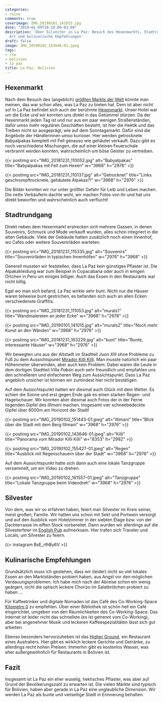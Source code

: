 ```yaml
---
categories:
- reise
comments: true
coverimage: IMG_20190101_141015.jpg
date: "2019-01-09T10:18:00-03:00"
description: 'Über Silvester in La Paz: Besuch des Hexenmarkts, Stadtrundgang, Street
  Art und kulinarische Empfehlungen'
draft: false
image: IMG_20190102_143646-01.jpeg
tags:
- rtw
- bolivien
- la paz
title: La Paz, Bolivien
---
```


## Hexenmarkt

Nach dem Besuch des (angeblich) [größten Markts der Welt](/post/la-paz-el-alto/) könnte man meinen, das war schon alles, was La Paz zu bieten hat. Dem ist aber nicht so! In La Paz befindet sich auch der berühmte [Hexenmarkt](https://goo.gl/maps/uT36qgC4VCS2). Unser Hotel war um die Ecke und wir konnten uns direkt in das Getümmel stürzen. Da der Hexenmarkt jeden Tag ist und nur aus ein paar wenigen Straßenständen, dafür umso mehr regulären Geschäften besteht, ist hier die Hektik und das Treiben nicht so ausgeprägt, wie auf dem Sonntagsmarkt. Dafür sind die Angebote der Händlerinnen umso kurioser. Hier werden getrocknete Babyalpakas komplett mit Fell genauso wie gehäutet verkauft. Dazu gibt es noch verschiedene Mischungen, die auf einer kleinen Feuerschale verbrannt werden konnten, wahrscheinlich um böse Geister zu vertreiben.

{{< postimg src="IMG_20181231_110052.jpg" alt="Babyalpakas" title="Babyalpakas mit Fell zum Hexen" w="3968" h="2976" >}}

{{< postimg src="IMG_20181231_110137.jpg" alt="Getrocknet" title="Links geschrumpftrocknete, gehäutete Alpakas?!" w="3968" h="2976" >}}

Die Bilder konnten wir nur unter größter Gefahr für Leib und Leben machen. Die _nette_ Verkäuferin dachte wohl, wir machen Fotos von ihr und hat uns direkt beworfen und wahrscheinlich auch verflucht!

## Stadtrundgang

Direkt neben dem Hexenmarkt erstrecken sich mehrere Gassen, in denen Souvenirs, Schmuck und Mode verkauft wurden, alles schön integriert in die alten Gebäude. Viele der Gebäude hatten zusätzlich noch einen Innenhof, wo Cafés oder weitere Souvenirläden warteten.

{{< postimg src="IMG_20181231_115335.jpg" alt="Souvenirs" title="Souvenirläden in typischen Innenhöfen" w="2976" h="3968" >}}

Generell mussten wir feststellen, dass La Paz kein günstiges Pflaster ist. Die Alpakakleidung war zum Beispiel in Copacabana oder auch in einigen Örtchen in Peru um einiges billiger. Auch das Essen in den Restaurants war nicht billig.

Egal wo man sich befand, La Paz wirkte sehr bunt. Nicht nur die Häuser waren teilweise bunt gestrichen, es befanden sich auch an allen Ecken verschiedenste Graffitis.

{{< postimg src="IMG_20181231_111053.jpg" alt="murals1" title="Wandmalereien an jeder Ecke" w="3968" h="2976" >}}

{{< postimg src="IMG_20190101_141015.jpg" alt="murals2" title="Noch mehr Kunst an den Wänden" w="3968" h="2976" >}}

{{< postimg src="IMG_20181231_163229.jpg" alt="bunt" title="Bunte, interessante Häuser" w="3968" h="2976" >}}

Wir bewegten uns aus der Altstadt im Stadtteil _Juan XIII_ ohne Probleme zu Fuß zu dem Aussichtspunkt [Mirador Killi Killi](https://goo.gl/maps/oh3dnzGP8WU2). Man musste natürlich ein paar Höhenmeter überwinden, aber auch kein Problem. Dabei waren die Leute in dem dortigen Stadtteil _Villa Pabón_ auch sehr freundlich und empfahlen uns den schnelleren und einfacheren Weg zum Aussichtspunkt. Dass La Paz angeblich unsicher ist können wir zumindest hier nicht bestätigen.

Auf dem Aussichtspunkt hatten wir diesmal auch Glück mit dem Wetter. Es schien die Sonne und erst gegen Ende gab es einen starken Regen- und Hagelschauer. Wir konnten aber diesmal auch Fotos der in der Ferne liegenden Gipfel des _Illimani_ machen. Insgesamt vier schneebedeckte Gipfel über 6000m am Horizont der Stadt!

{{< postimg src="IMG_20190102_151443-01.jpeg" alt="Illimani" title="Blick über die Stadt mit dem Berg Illimani" w="3968" h="2976" >}}

{{< postimg src="IMG_20190102_143646-01.jpeg" alt="Killi" title="Panorama vom Mirador Killi Killi" w="8353" h="2992" >}}

{{< postimg src="IMG_20190102_155427-01.jpeg" alt="Regen" title="Ausblick mit Regenschauern über der Stadt" w="3968" h="2976" >}}

Auf dem Aussichtspunkt hatte sich dann auch eine lokale Tanzgruppe versammelt, um ein Video zu drehen.

{{< postimg src="IMG_20190102_161557-01.jpeg" alt="Tanzgruppe" title="Lokale Tanzgruppe beim Videodreh" w="3968" h="2976" >}}

## Silvester

Von dem, was wir so erfahren haben, feiert man Silvester im Kreis seiner, meist großen, Familie. Wir hatten uns schon mit Sekt und Portwein versorgt und auf den Ausblick vom Hotelzimmer in der siebten Etage bzw. von der Dachterrasse im elften Stock vorbereitet. Dann wurden wir allerdings auf die Silvesterfeier im [English Pub](https://goo.gl/maps/Ntd1E1Jz2GC2) aufmerksam. Hier trafen sich Traveler und Locals, um Silvester zu feiern.

{{< instagram BsE_rthBy6V >}}

## Kulinarische Empfehlungen

Grundsätzlich muss ich gestehen, dass wir (leider) nicht so viel lokales Essen an den Marktständen probiert haben, aus Angst vor den möglichen Verdauungsproblemen. Ich habe mich nach der Abreise schon ein wenig geärgert, nicht die optisch leckere Chorizo im Salatbrötchen probiert zu haben ...

Für Kaffeetrinker und digitale Nomaden ist das Café des Co-Working-Space [Kilometro 0](https://goo.gl/maps/3EabmMVZTUm) zu empfehlen. Über einer Bibliothek ist schön hell ein Café eingerichtet, umgeben von den Räumlichkeiten des Co-Working-Space. Das Internet ist leider nicht das schnellste (es ist getrennt vom Co-Working), aber bei angenehmer Musik und leckeren Kaffeespezialitäten lässt sich gut arbeiten.

Ebenso besonders hervorzuheben ist das [Higher Ground](https://goo.gl/maps/7GzrBiuFPMo), ein Restaurant eines Australiers. Hier gibt es wirklich leckere Gerichte und Getränke, zu allerdings recht hohen Preisen. Immerhin gibt es kostenlos Wasser, was eher außergewöhnlich für Restaurants in Bolivien ist.

## Fazit

Insgesamt ist La Paz ein eher wuselig, hektisches Pflaster, was aber auf Grund der Bevölkerungszahl zu erwarten ist. Die vielen Märkte sind typisch für Bolivien, haben aber gerade in La Paz eine unglaubliche Dimension. Wir werden La Paz als bunte und vielseitige Stadt in Erinnerung behalten.